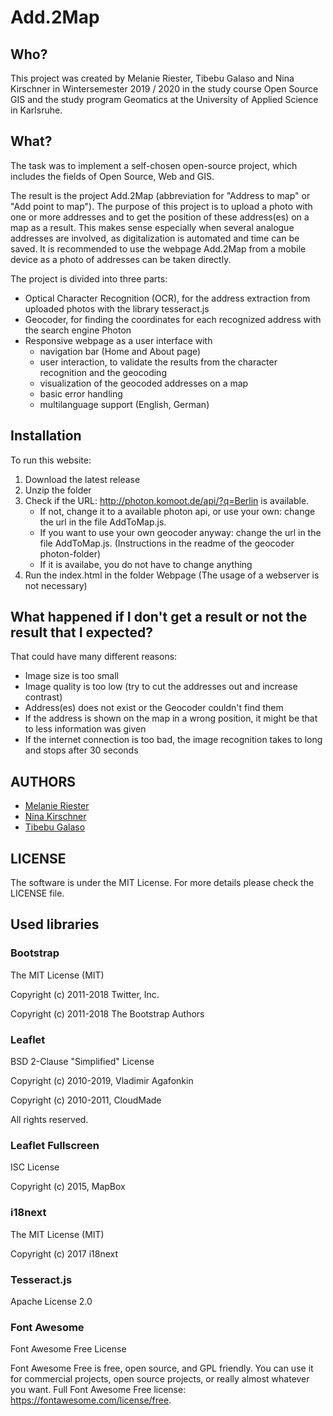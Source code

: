 # Add.2Map

## Who?
This project was created by Melanie Riester, Tibebu Galaso and Nina Kirschner in Wintersemester 2019 / 2020 in the study course Open Source GIS and the study program Geomatics at the University of Applied Science in Karlsruhe.

## What?
The task was to implement a self-chosen open-source project, which includes the fields of Open Source, Web and GIS.

The result is the project Add.2Map (abbreviation for "Address to map" or "Add point to map").
The purpose of this project is to upload a photo with one or more addresses and to get the position of these address(es) on a map as a result. This makes sense especially when several analogue addresses are involved, as digitalization is automated and time can be saved.
It is recommended to use the webpage Add.2Map from a mobile device as a photo of addresses can be taken directly.

The project is divided into three parts:
  - Optical Character Recognition (OCR), for the address extraction from uploaded photos with the library tesseract.js
  - Geocoder, for finding the coordinates for each recognized address with the search engine Photon
  - Responsive webpage as a user interface with
      - navigation bar (Home and About page)
      - user interaction, to validate the results from the character recognition and the geocoding
      - visualization of the geocoded addresses on a map
      - basic error handling
      - multilanguage support (English, German)


## Installation
To run this website:
1. Download the latest release
2. Unzip the folder
3. Check if the URL: http://photon.komoot.de/api/?q=Berlin is available.
	- If not, change it to a available photon api, or use your own: change the url in the file AddToMap.js.
	- If you want to use your own geocoder anyway: change the url in the file AddToMap.js. (Instructions in the readme of the geocoder photon-folder)
	- If it is availabe, you do not have to change anything
4. Run the index.html in the folder Webpage (The usage of a webserver is not necessary)


## What happened if I don't get a result or not the result that I expected?

That could have many different reasons:
  - Image size is too small
  - Image quality is too low (try to cut the addresses out and increase contrast)
  - Address(es) does not exist or the Geocoder couldn't find them
  - If the address is shown on the map in a wrong position, it might be that to less information was given
  - If the internet connection is too bad, the image recognition takes to long and stops after 30 seconds


## AUTHORS
  - [Melanie Riester](https://github.com/rime1014 "Link to GitHub Profile")
  - [Nina Kirschner](https://github.com/kini1022 "Link to GitHub Profile")
  - [Tibebu Galaso](https://github.com/tibebuGalaso "Link to GitHub Profile")

## LICENSE
The software is under the MIT License. For more details please check the LICENSE file.

## Used libraries

### Bootstrap
The MIT License (MIT)

Copyright (c) 2011-2018 Twitter, Inc.

Copyright (c) 2011-2018 The Bootstrap Authors

### Leaflet
BSD 2-Clause "Simplified" License

Copyright (c) 2010-2019, Vladimir Agafonkin

Copyright (c) 2010-2011, CloudMade

All rights reserved.

### Leaflet Fullscreen
ISC License

Copyright (c) 2015, MapBox

### i18next
The MIT License (MIT)

Copyright (c) 2017 i18next

### Tesseract.js
Apache License 2.0

### Font Awesome
Font Awesome Free License

Font Awesome Free is free, open source, and GPL friendly. You can use it for commercial projects, open source projects, or really almost whatever you want. Full Font Awesome Free license: https://fontawesome.com/license/free.
